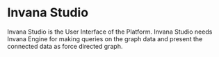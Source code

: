# Invana Studio

Invana Studio is the User Interface of the Platform. Invana Studio needs Invana Engine for making queries on the graph data and present the connected data as force directed graph. 



